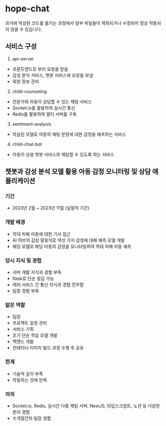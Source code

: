 # hope-chat
과거에 작성된 코드를 옮기는 과정에서 일부 파일들이 제외되거나 수정되어 정상 작동되지 않을 수 있습니다.

## 서비스 구성
1. api-server
- 프론트엔드로 부터 요청을 받음
- 감성 분석 서비스, 챗봇 서비스에 요청을 보냄
- 회원 정보 관리

2. child-counseling
- 전문가와 아동이 상담할 수 있는 채팅 서비스
- Socket.io를 활용하여 실시간 통신
- Redis를 활용하여 멀티 서버를 구축

3. sentiment-analysis
- 학습된 모델로 아동의 채팅 문장에 대한 감정을 예측하는 서비스 

4. child-chat-bot
- 아동이 상용 챗봇 서비스와 채팅할 수 있도록 하는 서비스 

## 챗봇과 감성 분석 모델 활용 아동 감정 모니터링 및 상담 애플리케이션
### 기간
- 2023년 2월 ~ 2023년 11월 (실질적 기간)

### 개발 배경
- 학대 피해 아동에 대한 기사 접근
- AI 허브의 감성 말뭉치로 여섯 가지 감정에 대해 예측 모델 개발
- 해당 모델로 해당 아동의 감정을 모니터링하여 학대 피해 아동 예측

### 당시 지식 및 경험
- 서버 개발 지식과 경험 부족
- flask로 단순 응답 가능
- 여러 서비스 간 통신 지식과 경험 전무함
- 팀장 경험 부족

### 맡은 역할
- 팀장
- 프로젝트 일정 관리
- 서비스 기획
- 초기 단순 학습 모델 개발
- 백엔드 개발
- 컨테이너 이미지 빌드 과정 수행 후 공유

### 한계
- 기술적 깊이 부족
- 작동하는 것에 만족

### 의의
- Socket.io, Redis, 실시간 다중 채팅 서버, NestJS, 타입스크립트, 노션 등 다양한 분야 경험
- 수개월간의 팀장 경험
